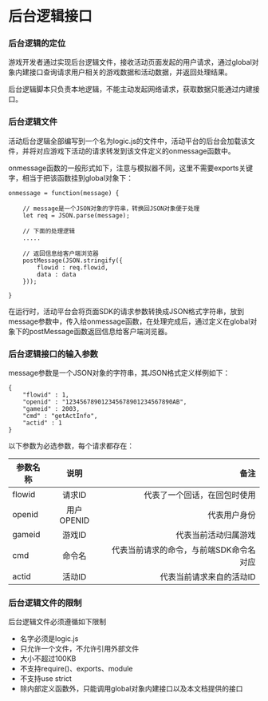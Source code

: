 # 后台逻辑接口

### 后台逻辑的定位

游戏开发者通过实现后台逻辑文件，接收活动页面发起的用户请求，通过global对象内建接口查询请求用户相关的游戏数据和活动数据，并返回处理结果。

后台逻辑脚本只负责本地逻辑，不能主动发起网络请求，获取数据只能通过内建接口。

### 后台逻辑文件

活动后台逻辑全部编写到一个名为logic.js的文件中，活动平台的后台会加载该文件，并将对应游戏下活动的请求转发到该文件定义的onmessage函数中。

onmessage函数的一般形式如下，注意与模拟器不同，这里不需要exports关键字，相当于把该函数挂到global对象下：

    onmessage = function(message) {
    
    	// message是一个JSON对象的字符串，转换回JSON对象便于处理
    	let req = JSON.parse(message);
		
		// 下面的处理逻辑
		.....

		// 返回信息给客户端浏览器
        postMessage(JSON.stringify({
		    flowid : req.flowid,
            data : data
		}));

    }

在运行时，活动平台会将页面SDK的请求参数转换成JSON格式字符串，放到message参数中，传入给onmessage函数，在处理完成后，通过定义在global对象下的postMessage函数返回信息给客户端浏览器。

### 后台逻辑接口的输入参数

message参数是一个JSON对象的字符串，其JSON格式定义样例如下：

    {
    	"flowid" : 1,
    	"openid" : "123456789012345678901234567890AB",
    	"gameid" : 2003,
    	"cmd" : "getActInfo",
    	"actid" : 1
    }

以下参数为必选参数，每个请求都存在：

| 参数名称    | 说明           | 备注  |
| ------------- |:-------------:| -----:|
| flowid        | 请求ID         | 代表了一个回话，在回包时使用 |
| openid        | 用户OPENID     | 代表用户身份 |
| gameid        | 游戏ID         | 代表当前活动归属游戏 |
| cmd           | 命令名         | 代表当前请求的命令，与前端SDK命令名对应 |
| actid         | 活动ID         | 代表当前请求来自的活动ID |

### 后台逻辑文件的限制

后台逻辑文件必须遵循如下限制

- 名字必须是logic.js
- 只允许一个文件，不允许引用外部文件
- 大小不超过100KB
- 不支持require()、exports、module
- 不支持use strict
- 除内部定义函数外，只能调用global对象内建接口以及本文档提供的接口

